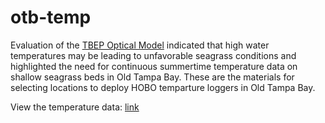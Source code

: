 # otb-temp

Evaluation of the [TBEP Optical Model](https://drive.google.com/file/d/1qaM852mkVkRyjwU8yZjlmZqMy1ROpcZi/view) indicated that high water temperatures may be leading to unfavorable seagrass conditions and highlighted the need for continuous summertime temperature data on shallow seagrass beds in Old Tampa Bay. These are the materials for selecting locations to deploy HOBO temparture loggers in Old Tampa Bay.

View the temperature data: [link](https://tbep-tech.github.io/otb-temp/tempeval)

